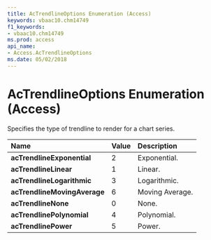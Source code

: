 ```yaml
---
title: AcTrendlineOptions Enumeration (Access)
keywords: vbaac10.chm14749
f1_keywords:
- vbaac10.chm14749
ms.prod: access
api_name:
- Access.AcTrendlineOptions
ms.date: 05/02/2018
---
```



# AcTrendlineOptions Enumeration (Access)

Specifies the type of trendline to render for a chart series.


|**Name**|**Value**|**Description**|
|:-----|:-----|:-----|
|**acTrendlineExponential**|2|Exponential.|
|**acTrendlineLinear**|1|Linear.|
|**acTrendlineLogarithmic**|3|Logarithmic.|
|**acTrendlineMovingAverage**|6|Moving Average.|
|**acTrendlineNone**|0|None.|
|**acTrendlinePolynomial**|4|Polynomial.|
|**acTrendlinePower**|5|Power.|